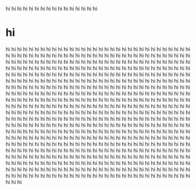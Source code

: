 hi
hi
hi
hi
hi
hi
hi
hi
hi
hi
hi
hi
hi
hi
hi
hi
# hi
hi
hi
hi
hi
hi
hi
hi
hi
hi
hi
hi
hi
hi
hi
hi
hi
hi
hi
hi
hi
hi
hi
hi
hi
hi
hi
hi
hi
hi
hi
hi
hi
hi
hi
hi
hi
hi
hi
hi
hi
hi
hi
hi
hi
hi
hi
hi
hi
hi
hi
hi
hi
hi
hi
hi
hi
hi
hi
hi
hi
hi
hi
hi
hi
hi
hi
hi
hi
hi
hi
hi
hi
hi
hi
hi
hi
hi
hi
hi
hi
hi
hi
hi
hi
hi
hi
hi
hi
hi
hi
hi
hi
hi
hi
hi
hi
hi
hi
hi
hi
hi
hi
hi
hi
hi
hi
hi
hi
hi
hi
hi
hi
hi
hi
hi
hi
hi
hi
hi
hi
hi
hi
hi
hi
hi
hi
hi
hi
hi
hi
hi
hi
hi
hi
hi
hi
hi
hi
hi
hi
hi
hi
hi
hi
hi
hi
hi
hi
hi
hi
hi
hi
hi
hi
hi
hi
hi
hi
hi
hi
hi
hi
hi
hi
hi
hi
hi
hi
hi
hi
hi
hi
hi
hi
hi
hi
hi
hi
hi
hi
hi
hi
hi
hi
hi
hi
hi
hi
hi
hi
hi
hi
hi
hi
hi
hi
hi
hi
hi
hi
hi
hi
hi
hi
hi
hi
hi
hi
hi
hi
hi
hi
hi
hi
hi
hi
hi
hi
hi
hi
hi
hi
hi
hi
hi
hi
hi
hi
hi
hi
hi
hi
hi
hi
hi
hi
hi
hi
hi
hi
hi
hi
hi
hi
hi
hi
hi
hi
hi
hi
hi
hi
hi
hi
hi
hi
hi
hi
hi
hi
hi
hi
hi
hi
hi
hi
hi
hi
hi
hi
hi
hi
hi
hi
hi
hi
hi
hi
hi
hi
hi
hi
hi
hi
hi
hi
hi
hi
hi
hi
hi
hi
hi
hi
hi
hi
hi
hi
hi
hi
hi
hi
hi
hi
hi
hi
hi
hi
hi
hi
hi
hi
hi
hi
hi
hi
hi
hi
hi
hi
hi
hi
hi
hi
hi
hi
hi
hi
hi
hi
hi
hi
hi
hi
hi
hi
hi
hi
hi
hi
hi
hi
hi
hi
hi
hi
hi
hi
hi
hi
hi
hi
hi
hi
hi
hi
hi
hi
hi
hi
hi
hi
hi
hi
hi
hi
hi
hi
hi
hi
hi
hi
hi
hi
hi
hi
hi
hi
hi
hi
hi
hi
hi
hi
hi
hi
hi
hi
hi
hi
hi
hi
hi
hi
hi
hi
hi
hi
hi
hi
hi
hi
hi
hi
hi
hi
hi
hi
hi
hi
hi
hi
hi
hi
hi
hi
hi
hi
hi
hi
hi
hi
hi
hi
hi
hi
hi
hi
hi
hi
hi
hi
hi
hi
hi
hi
hi
hi
hi
hi
hi
hi
hi
hi
hi
hi
hi
hi
hi
hi
hi
hi
hi
hi
hi
hi
hi
hi
hi
hi
hi
hi
hi
hi
hi
hi
hi
hi
hi
hi
hi
hi
hi
hi
hi
hi
hi
hi
hi
hi
hi
hi
hi
hi
hi
hi
hi
hi
hi
hi
hi
hi
hi
hi
hi
hi
hi
hi
hi
hi
hi
hi
hi
hi
hi
hi
hi
hi
hi
hi
hi
hi
hi
hi
hi
hi
hi
hi
hi
hi
hi
hi
hi
hi
hi
hi
hi
hi
hi
hi
hi
hi
hi
hi
hi
hi
hi
hi
hi
hi
hi
hi
hi
hi
hi
hi
hi
hi
hi
hi
hi
hi
hi
hi
hi
hi
hi
hi
hi
hi
hi
hi
hi
hi
hi
hi
hi
hi
hi
hi
hi
hi
hi
hi
hi
hi
hi
hi
hi
hi
hi
hi
hi
hi
hi
hi
hi
hi
hi
hi
hi
hi
hi
hi
hi
hi
hi
hi
hi
hi
hi
hi
hi
hi
hi
hi
hi
hi
hi
hi
hi
hi
hi
hi
hi
hi
hi
hi
hi
hi
hi
hi
hi
hi
hi
hi
hi
hi
hi
hi
hi
hi
hi
hi
hi
hi
hi
hi
hi
hi
hi
hi
hi
hi
hi
hi
hi
hi
hi
hi
hi
hi
hi
hi
hi
hi
hi
hi
hi
hi
hi
hi
hi
hi
hi
hi
hi
hi
hi
hi
hi
hi
hi
hi
hi
